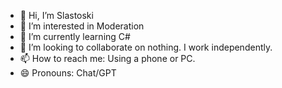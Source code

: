 - 👋 Hi, I’m Slastoski
- 👀 I’m interested in Moderation
- 🌱 I’m currently learning C#
- 🖤 I’m looking to collaborate on nothing. I work independently.
- 📫 How to reach me: Using a phone or PC.
- 😄 Pronouns: Chat/GPT

<!---
Site-Moderator-Slastoski/Site-Moderator-Slastoski is a ✨ special ✨ repository because its `README.md` (this file) appears on your GitHub profile.
You can click the Preview link to take a look at your changes.
--->
